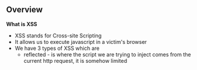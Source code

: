 ## **Overview**

**What is XSS**
- XSS stands for Cross-site Scripting
- It allows us to execute javascript in a victim's browser
- We have 3 types of XSS which are
	- reflected - is where the script we are trying to inject comes from the current http request, it is somehow limited 